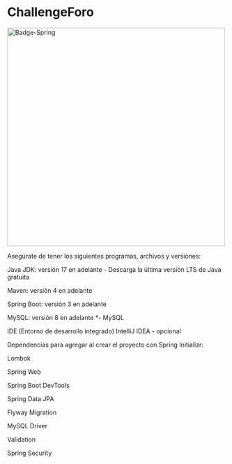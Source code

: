 # ChallengeForo
<img width="500" height="500" alt="Badge-Spring" src="https://github.com/user-attachments/assets/784baaa8-3c83-404f-9e31-efeaa9a739a1" />

Asegúrate de tener los siguientes programas, archivos y versiones:

Java JDK: versión 17 en adelante - Descarga la última versión LTS de Java gratuita

Maven: versión 4 en adelante

Spring Boot: versión 3 en adelante 

MySQL: versión 8 en adelante *- MySQL

IDE (Entorno de desarrollo integrado) IntelliJ IDEA - opcional 

Dependencias para agregar al crear el proyecto con Spring Initializr:

Lombok

Spring Web

Spring Boot DevTools

Spring Data JPA

Flyway Migration

MySQL Driver

Validation

Spring Security
